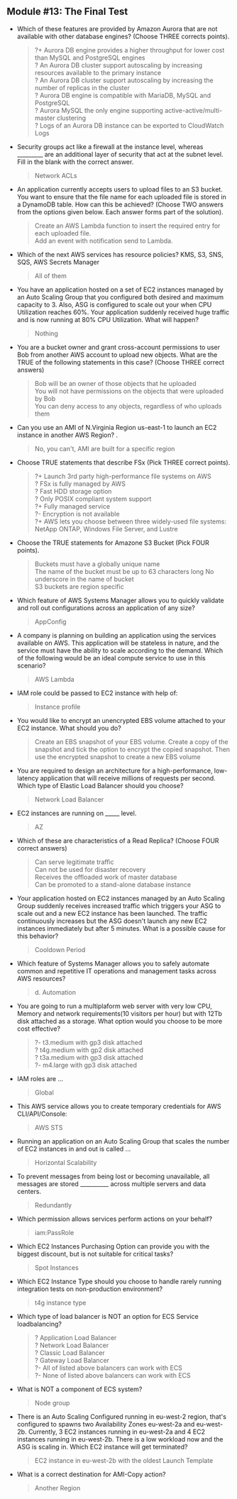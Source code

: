 ## Module #13: The Final Test

- Which of these features are provided by Amazon Aurora that are not available with other database engines? (Choose THREE corrects points).
	> ?+ Aurora DB engine provides a higher throughput for lower cost than MySQL and PostgreSQL engines  
	> ? An Aurora DB cluster support autoscaling by increasing resources available to the primary instance  
	> ? An Aurora DB cluster support autoscaling by increasing the number of replicas in the cluster  
	> ? Aurora DB engine is compatible with MariaDB, MySQL and PostgreSQL  
	> ? Aurora MySQL the only engine supporting active-active/multi-master clustering  
	> ? Logs of an Aurora DB instance can be exported to CloudWatch Logs  

- Security groups act like a firewall at the instance level, whereas _________ are an additional layer of security that act at the subnet level. Fill in the blank with the correct answer.
	> Network ACLs

- An application currently accepts users to upload files to an S3 bucket. You want to ensure that the file name for each uploaded file is stored in a DynamoDB table. How can this be achieved? (Choose TWO answers from the options given below. Each answer forms part of the solution).
	> Create an AWS Lambda function to insert the required entry for each uploaded file.  
	> Add an event with notification send to Lambda.  

- Which of the next AWS services has resource policies?
KMS, S3, SNS, SQS, AWS Secrets Manager
	> All of them

- You have an application hosted on a set of EC2 instances managed by an Auto Scaling Group that you configured both desired and maximum capacity to 3. Also, ASG is configured to scale out your when CPU Utilization reaches 60%. Your application suddenly received huge traffic and is now running at 80% CPU Utilization. What will happen?
	> Nothing

- You are a bucket owner and grant cross-account permissions to user Bob from another AWS account to upload new objects. What are the TRUE of the following statements in this case? (Choose THREE correct answers)
	> Bob will be an owner of those objects that he uploaded  
	> You will not have permissions on the objects that were uploaded by Bob  
	> You can deny access to any objects, regardless of who uploads them  

- Can you use an AMI of N.Virginia Region us-east-1 to launch an EC2 instance in another AWS Region? .
	> No, you can't, AMI are built for a specific region


- Choose TRUE statements that describe FSx (Pick THREE correct points).
	> ?+ Launch 3rd party high-performance file systems on AWS  
	> ? FSx is fully managed by AWS  
	> ? Fast HDD storage option  
	> ? Only POSIX compliant system support  
	> ?+ Fully managed service  
	> ?- Encryption is not available  
	> ?+ AWS lets you choose between three widely-used file systems: NetApp ONTAP, Windows File Server, and Lustre  

- Choose the TRUE statements for Amazone S3 Bucket (Pick FOUR points).
	> Buckets must have a globally unique name    
	> The name of the bucket must be up to 63 characters long
	> No underscore in the name of bucket  
	> S3 buckets are region specific  

- Which feature of AWS Systems Manager allows you to quickly validate and roll out configurations across an application of any size?
	> AppConfig

- A company is planning on building an application using the services available on AWS. This application will be stateless in nature, and the service must have the ability to scale according to the demand. Which of the following would be an ideal compute service to use in this scenario?
	> AWS Lambda

- IAM role could be passed to EC2 instance with help of:
	> Instance profile

- You would like to encrypt an unencrypted EBS volume attached to your EC2 instance. What should you do?
	> Create an EBS snapshot of your EBS volume. Create a copy of the snapshot and tick the option to encrypt the copied snapshot. Then use the encrypted snapshot to create a new EBS volume

- You are required to design an architecture for a high-performance, low-latency application that will receive millions of requests per second. Which type of Elastic Load Balancer should you choose?
	> Network Load Balancer

- EC2 instances are running on _____ level.
	> AZ

- Which of these are characteristics of a Read Replica? (Choose FOUR correct answers)
	> Can serve legitimate traffic  
	> Can not be used for disaster recovery  
	> Receives the offloaded work of master database  
	> Can be promoted to a stand-alone database instance  

- Your application hosted on EC2 instances managed by an Auto Scaling Group suddenly receives increased traffic which triggers your ASG to scale out and a new EC2 instance has been launched. The traffic continuously increases but the ASG doesn't launch any new EC2 instances immediately but after 5 minutes. What is a possible cause for this behavior?
	> Cooldown Period

- Which feature of Systems Manager allows you to safely automate common and repetitive IT operations and management tasks across AWS resources?
	> d. Automation

- You are going to run a multiplaform web server with very low CPU, Memory and network requirements(10 visitors per hour) but with 12Tb disk attached as a storage. What option would you choose to be more cost effective?
	> ?- t3.medium with gp3 disk attached  
	> ? t4g.medium with gp2 disk attached  
	> ? t3a.medium with gp3 disk attached  
	> ?- m4.large with gp3 disk attached  

- IAM roles are …
	> Global

- This AWS service allows you to create temporary credentials for AWS CLI/API/Console:
	> AWS STS

- Running an application on an Auto Scaling Group that scales the number of EC2 instances in and out is called ...
	> Horizontal Scalability

- To prevent messages from being lost or becoming unavailable, all messages are stored __________ across multiple servers and data centers.
	> Redundantly

- Which permission allows services perform actions on your behalf?
	> iam:PassRole

- Which EC2 Instances Purchasing Option can provide you with the biggest discount, but is not suitable for critical tasks?
	> Spot Instances

- Which EC2 Instance Type should you choose to handle rarely running integration tests on non-production environment?
	> t4g instance type

- Which type of load balancer is NOT an option for ECS Service loadbalancing?
	> ? Application Load Balancer  
	> ? Network Load Balancer  
	> ? Classic Load Balancer  
	> ? Gateway Load Balancer  
	> ?- All of listed above balancers can work with ECS  
	> ?- None of listed above balancers can work with ECS  
 
- What is NOT a component of ECS system?
	> Node group

- There is an Auto Scaling Configured running in eu-west-2 region, that's configured to spawns two Availability Zones eu-west-2a and eu-west-2b. Currently, 3 EC2 instances running in eu-west-2a and 4 EC2 instances running in eu-west-2b. There is a low workload now and the ASG is scaling in. Which EC2 instance will get terminated?
	> EC2 instance in eu-west-2b with the oldest Launch Template

- What is a correct destination for AMI-Copy action?
	> Another Region
